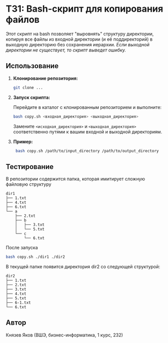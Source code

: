 # ТЗ1: Bash-скрипт для копирования файлов

Этот скрипт на bash позволяет "выровнять" структуру директории, копируя все файлы из входной директории (и её поддиректорий) в выходную директорию без сохранения иерархии. *Если выходной директории не существует, то скрипт выведет ошибку.*

## Использование

1. **Клонирование репозитория:**

    ```bash
    git clone ...
    ```

2. **Запуск скрипта:**

    Перейдите в каталог с клонированным репозиторием и выполните:

    ```bash
    bash copy.sh <входная_директория> <выходная_директория>
    ```

    Замените `<исходная_директория>` и `<выходная_директория>` соответственно путями к вашим входной и выходной директориям.

3. **Пример:**

   ```bash
    bash copy.sh /path/to/input_directory /path/to/output_directory
    ```
## Тестирование
В репозитории содержится папка, которая имитирует сложную файловую структуру
```
dir1
├── 1.txt
├── 4.txt
├── 6.txt
└── a
    ├── 2.txt
    ├── b
    │   ├── 3.txt
    │   └── 5.txt
    └── c
        └── 6.txt
```
После запуска 

```bash
bash copy.sh ./dir1 ./dir2
```
В текущей папке появится директория dir2 со следующей структурой:

```
dir2
├── 1.txt
├── 2.txt
├── 3.txt
├── 4.txt
├── 5.txt
├── 6-1.txt
└── 6.txt
```

## Автор

Князев Яков (ВШЭ, бизнес-информатика, 1 курс, 232)

